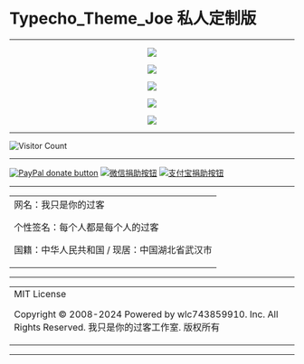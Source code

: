 # Typecho_Theme_Joe 私人定制版

---

<p align="center">
  <img src="https://cdn.jsdelivr.net/gh/wlc743859910/Typecho_Theme_Joe/img/gh-readme-header.webp">
</p>

<p align="center">
  <img src="https://cdn.jsdelivr.net/gh/wlc743859910/Typecho_Theme_Joe/img/template.webp">
</p>

<p align="center">
  <img src="https://cdn.jsdelivr.net/gh/wlc743859910/Typecho_Theme_Joe/img/1424469275.webp">
</p>

<p align="center">
  <img src="https://cdn.jsdelivr.net/gh/wlc743859910/Typecho_Theme_Joe/img/fbCScVCQ.webp">
</p>

<p align="center">
  <img src="https://cdn.jsdelivr.net/gh/wlc743859910/Typecho_Theme_Joe/img/programmer.webp">
</p>

---

![Visitor Count](https://profile-counter.glitch.me/{Typecho_Theme_Joe}/count.svg)

---

[![PayPal donate button](https://img.shields.io/badge/PayPal-donate-green.svg)](https://paypal.me/)  [![微信捐助按钮](https://img.shields.io/badge/%E5%BE%AE%E4%BF%A1-%E5%90%91TA%E6%8D%90%E5%8A%A9-green.svg)](图片链接) [![支付宝捐助按钮](https://img.shields.io/badge/%E6%94%AF%E4%BB%98%E5%AE%9D-%E5%90%91TA%E6%8D%90%E5%8A%A9-green.svg)](图片链接)

---

<table>
    <tr>
        <td >
网名：我只是你的过客

个性签名：每个人都是每个人的过客

国籍：中华人民共和国 / 现居：中国湖北省武汉市
        </center>
        </td>
    </tr>
</table>

---

<table>
    <tr>
        <td >
MIT License

Copyright © 2008-2024 Powered by wlc743859910. Inc. All Rights Reserved. 我只是你的过客工作室. 版权所有
        </center>
        </td>
    </tr>
</table>

---
